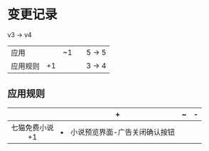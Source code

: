 # 变更记录

v3 -> v4

||||||
|-|:-:|:-:|:-:|:-:|
|应用||~1||5 -> 5|
|应用规则|+1|||3 -> 4|

## 应用规则

||+|~|-|
|:-:|-|-|-|
|七猫免费小说<br>+1|<li>小说预览界面-广告关闭确认按钮|||
